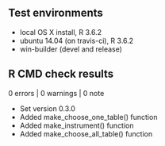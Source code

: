 ## Test environments
* local OS X install, R 3.6.2
* ubuntu 14.04 (on travis-ci), R 3.6.2
* win-builder (devel and release)

## R CMD check results

0 errors | 0 warnings | 0 note

* Set version 0.3.0
* Added make_choose_one_table() function
* Added make_instrument() function
* Added make_choose_all_table() function